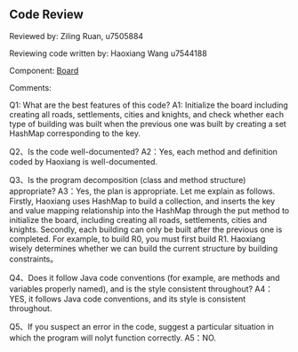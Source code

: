 ## Code Review

Reviewed by: Ziling Ruan, u7505884

Reviewing code written by: Haoxiang Wang u7544188

Component: [Board](https://gitlab.cecs.anu.edu.au/u7546144/comp1110-ass2/-/blob/main/src/comp1110/ass2/Board.java#L1-220) 


Comments:


Q1: What are the best features of this code?
A1: Initialize the board including creating all roads, settlements, cities and knights, and check whether each type of building was built when the previous one was built by creating a set HashMap corresponding to the key.


Q2、Is the code well-documented?
A2：Yes, each method and definition coded by Haoxiang is well-documented.


Q3、Is the program decomposition (class and method structure) appropriate?
A3：Yes, the plan is appropriate. Let me explain as follows.
Firstly, Haoxiang uses HashMap to build a collection, and inserts the key and value mapping relationship into the HashMap through the put method to initialize the board, including creating all roads, settlements, cities and knights.
Secondly, each building can only be built after the previous one is completed. For example, to build R0, you must first build R1. Haoxiang wisely determines whether we can build the current structure by building constraints。

Q4、Does it follow Java code conventions (for example, are methods and variables properly named), and is the style consistent throughout?
A4：YES, it follows Java code conventions, and its style is consistent throughout.


Q5、If you suspect an error in the code, suggest a particular situation in which the program will nolyt function correctly.
A5：NO.


